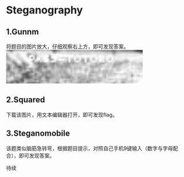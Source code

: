 # Steganography
## 1.Gunnm
将题目的图片放大，仔细观察右上方，即可发现答案。<br>
![image](https://github.com/tiaowang1132/ctf/blob/master/rootme-image/3.1.png)<br>
## 2.Squared
下载该图片，用文本编辑器打开，即可发现flag。

## 3.Steganomobile
该题类似脑筋急转弯，根据题目提示，对照自己手机9键输入（数字与字母配合），即可发现答案。

待续